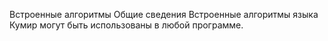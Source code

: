 Встроенные алгоритмы
Общие сведения
Встроенные алгоритмы языка Кумир могут быть использованы в любой программе.